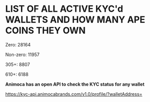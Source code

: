 # LIST OF ALL ACTIVE KYC'd WALLETS AND HOW MANY APE COINS THEY OWN

Zero: 28164

Non-zero: 11957

305+: 8807

610+: 6188

**Animoca has an open API to check the KYC status for any wallet**

https://kyc-api.animocabrands.com/v1.0/profile/?walletAddress=